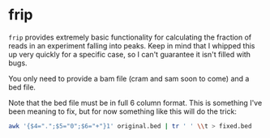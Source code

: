 # frip

`frip` provides extremely basic functionality for calculating the fraction of reads in an experiment falling into peaks. Keep in mind that I whipped this up very quickly for a specific case, so I can't guarantee it isn't filled with bugs.

You only need to provide a bam file (cram and sam soon to come) and a bed file.

Note that the bed file must be in full 6 column format. This is something I've been meaning to fix, but for now something
like this will do the trick:

```bash
awk '{$4=".";$5="0";$6="+"}1' original.bed | tr ' ' \\t > fixed.bed
```
